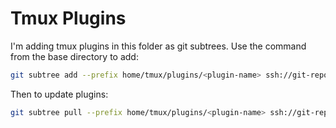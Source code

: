 # Tmux Plugins

I'm adding tmux plugins in this folder as git subtrees. Use the command from the base directory to add:

```bash
git subtree add --prefix home/tmux/plugins/<plugin-name> ssh://git-repo-url.git <branch> --squash
```

Then to update plugins:

```bash
git subtree pull --prefix home/tmux/plugins/<plugin-name> ssh://git-repo-url.git <branch> --squash

```
